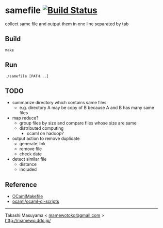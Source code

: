 samefile [![Build Status](https://travis-ci.org/mamewotoko/samefile.svg?branch=master)](https://travis-ci.org/mamewotoko/samefile)
========
collect same file and output them in one line separated by tab

Build
-----
```
make
```

Run
---
```
./samefile [PATH...]
```

TODO
----
* summarize directory which contains same files
  * e.g. directory A may be copy of B because A and B has many same files
* map reduce?
  * group files by size and compare files whose size are same
  * distributed computing
    * ocaml on hadoop?
* output action to remove duplicate
  * generate link
  * remove file
  * check date
* detect similar file
  * distance
  * included

Reference
---------
* [OCamlMakefile](http://mmottl.github.io/ocaml-makefile/)
* [ocaml/ocaml-ci-scripts](https://github.com/ocaml/ocaml-ci-scripts)

----
Takashi Masuyama < mamewotoko@gmail.com >  
http://mamewo.ddo.jp/
